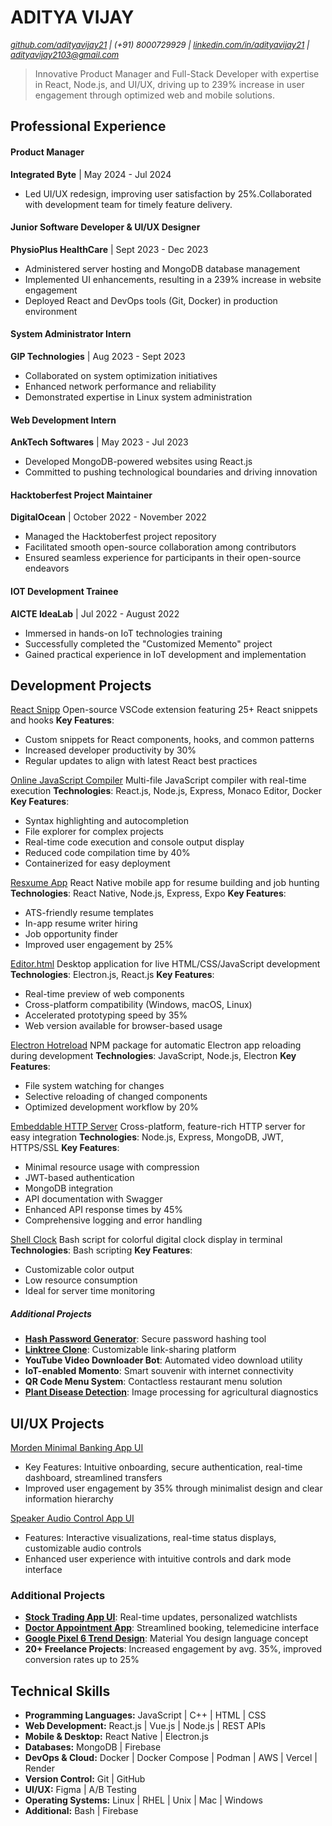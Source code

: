 ADITYA VIJAY
============

<i><font size="2"><a href="https://github.com/adityavijay21">github.com/adityavijay21</a> | (+91) 8000729929 |  <a href="https://www.linkedin.com/in/adityavijay21/">linkedin.com/in/adityavijay21</a>  | adityavijay2103@gmail.com</font> </i>

> Innovative Product Manager and Full-Stack Developer with expertise in React, Node.js, and UI/UX, driving up to 239% increase in user engagement through optimized web and mobile solutions.

## Professional Experience

#### Product Manager
**Integrated Byte** | May 2024 - Jul 2024
- Led UI/UX redesign, improving user satisfaction by 25%.Collaborated with development team for timely feature delivery.
#### Junior Software Developer & UI/UX Designer
**PhysioPlus HealthCare** | Sept 2023 - Dec 2023
- Administered server hosting and MongoDB database management
- Implemented UI enhancements, resulting in a 239% increase in website engagement
- Deployed React and DevOps tools (Git, Docker) in production environment
#### System Administrator Intern
**GIP Technologies** | Aug 2023 - Sept 2023
- Collaborated on system optimization initiatives
- Enhanced network performance and reliability
- Demonstrated expertise in Linux system administration
#### Web Development Intern
**AnkTech Softwares** | May 2023 - Jul 2023
- Developed MongoDB-powered websites using React.js
- Committed to pushing technological boundaries and driving innovation
#### Hacktoberfest Project Maintainer
**DigitalOcean** | October 2022 - November 2022 
- Managed the Hacktoberfest project repository
- Facilitated smooth open-source collaboration among contributors
- Ensured seamless experience for participants in their open-source endeavors
#### IOT Development Trainee
**AICTE IdeaLab** | Jul 2022 - August 2022
- Immersed in hands-on IoT technologies training
- Successfully completed the "Customized Memento" project
- Gained practical experience in IoT development and implementation


## Development Projects

[React Snipp](https://github.com/adityavijay21/reactsnipp) Open-source VSCode extension featuring 25+ React snippets and hooks
**Key Features**:
- Custom snippets for React components, hooks, and common patterns
- Increased developer productivity by 30%
- Regular updates to align with latest React best practices

[Online JavaScript Compiler](https://github.com/adityavijay21/javascript-compiler) Multi-file JavaScript compiler with real-time execution
**Technologies**: React.js, Node.js, Express, Monaco Editor, Docker
**Key Features**:
- Syntax highlighting and autocompletion
- File explorer for complex projects
- Real-time code execution and console output display
- Reduced code compilation time by 40%
- Containerized for easy deployment

[Resxume App](https://github.com/resxume/resxume-app) React Native mobile app for resume building and job hunting
**Technologies**: React Native, Node.js, Express, Expo
**Key Features**:
- ATS-friendly resume templates
- In-app resume writer hiring
- Job opportunity finder
- Improved user engagement by 25%

[Editor.html](https://github.com/adityavijay21/editor.html) Desktop application for live HTML/CSS/JavaScript development
**Technologies**: Electron.js, React.js
**Key Features**:
- Real-time preview of web components
- Cross-platform compatibility (Windows, macOS, Linux)
- Accelerated prototyping speed by 35%
- Web version available for browser-based usage

[Electron Hotreload](https://github.com/adityavijay21/electron-hotreload) NPM package for automatic Electron app reloading during development
**Technologies**: JavaScript, Node.js, Electron
**Key Features**:
- File system watching for changes
- Selective reloading of changed components
- Optimized development workflow by 20%

[Embeddable HTTP Server](https://github.com/adityavijay21/Embedded-HTTP-Server) Cross-platform, feature-rich HTTP server for easy integration
**Technologies**: Node.js, Express, MongoDB, JWT, HTTPS/SSL
**Key Features**:
- Minimal resource usage with compression
- JWT-based authentication
- MongoDB integration
- API documentation with Swagger
- Enhanced API response times by 45%
- Comprehensive logging and error handling

[Shell Clock](https://github.com/adityavijay21/colorful-digital-clock-script) Bash script for colorful digital clock display in terminal
**Technologies**: Bash scripting
**Key Features**:
- Customizable color output
- Low resource consumption
- Ideal for server time monitoring
##### Additional Projects
- [**Hash Password Generator**](https://github.com/adityavijay21/hash-password-generator): Secure password hashing tool
- [**Linktree Clone**](https://github.com/adityavijay21/linktree): Customizable link-sharing platform
- **YouTube Video Downloader Bot**: Automated video download utility
- **IoT-enabled Momento**: Smart souvenir with internet connectivity
- **QR Code Menu System**: Contactless restaurant menu solution
- [**Plant Disease Detection**](https://github.com/adityavijay21/Plant-Disease-Detection-Using-DIP): Image processing for agricultural diagnostics



## UI/UX Projects

[Morden Minimal Banking App UI](https://www.figma.com/community/file/1353922239204602407/morden-minimal-banking-app-ui)
- Key Features: Intuitive onboarding, secure authentication, real-time dashboard, streamlined transfers
- Improved user engagement by 35% through minimalist design and clear information hierarchy

 [Speaker Audio Control App UI](https://www.figma.com/community/file/1353915728978059810/speaker-audio-control-app-ui)
- Features: Interactive visualizations, real-time status displays, customizable audio controls
- Enhanced user experience with intuitive controls and dark mode interface

### Additional Projects

- [**Stock Trading App UI**](https://www.instagram.com/p/CVSIWCfgo2u/?img_index=1): Real-time updates, personalized watchlists
- [**Doctor Appointment App**](https://www.instagram.com/p/CVUeCmYDial/?img_index=1): Streamlined booking, telemedicine interface
- [**Google Pixel 6 Trend Design**](https://www.instagram.com/p/CVRyGvlFW5s/?img_index=1): Material You design language concept
- **20+ Freelance Projects**: Increased engagement by avg. 35%, improved conversion rates up to 25%



## Technical Skills

- **Programming Languages:** JavaScript | C++ | HTML | CSS
- **Web Development:** React.js | Vue.js | Node.js | REST APIs
- **Mobile & Desktop:** React Native | Electron.js
- **Databases:** MongoDB | Firebase
- **DevOps & Cloud:** Docker | Docker Compose | Podman | AWS | Vercel | Render
- **Version Control:** Git | GitHub
- **UI/UX:** Figma | A/B Testing
- **Operating Systems:** Linux | RHEL | Unix | Mac | Windows
- **Additional:** Bash | Firebase
